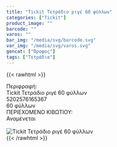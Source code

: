 ```yaml
---
title: "Tickit Τετράδιο ριγέ 60 φύλλων"
categories: ["Tickit"]
product_image: ""
barcode: ""
varos: ""
bar_img: "/media/svg/barcode.svg"
var_img: "/media/svg/varos.svg"
gencat: ["Όροφος"]
tags: ["Τετράδια"]
---
```

{{< rawhtml >}}

<div class="sload714"><div class="product"><div id="sistatika">Περιφραφή:</div><div class="alltext">Tickit Τετράδιο ριγέ 60 φύλλων</div><div id="barcode"><div id="barimage1"></div><span id="bartext">5202576165367</span></div><div id="varos"><div id="temimg"></div><span id="varostext">60 φύλλων</span></div><div id="kivotio">ΠΕΡΙΕΧΟΜΕΝΟ ΚΙΒΩΤΙΟΥ:<br>Αναμένεται</div><br><div class="pimg"><img alt="Tickit Τετράδιο ριγέ 60 φύλλων" title="Tickit Τετράδιο ριγέ 60 φύλλων" src="/media/images/tickit-tetradio-rige-60-fyllwn.jpg"></div></div></div>
{{< /rawhtml >}}



